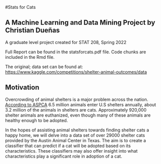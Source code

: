 #Stats for Cats 

## A Machine Learning and Data Mining Project by Christian Dueñas

A graduate level project created for STAT 208, Spring 2022

Full Report can be found in the statsforcats.pdf file. Code chunks are included in the Rmd file.

The original;  data set can be found at: https://www.kaggle.com/competitions/shelter-animal-outcomes/data

## Motivation

Overcrowding of animal shelters is a major problem across the nation. [According to ASPCA](https://www.aspca.org/helping-people-pets/shelter-intake-and-surrender/pet-statistics/) 6.5 million animals enter U.S shelters annually, about 3.2 million of the animals in shelters are cats. Approximately 920,000 shelter animals are euthanized, even though many of these animals are healthy enough to be adopted.

In the hopes of assisting animal shelters towards finding shelter cats a happy home, we will delve into a data set of over 29000 shelter cats provided by the Austin Animal Center in Texas. The aim is to create a classifier that can predict if a cat will be adopted based on its characteristics. These classifiers may also offer insight into what characteristics play a significant role in adoption of a cat.

